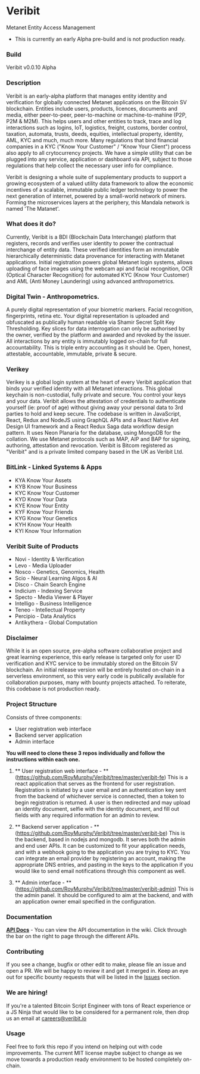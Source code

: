 # Veribit
Metanet Entity Access Management

* This is currently an early Alpha pre-build and is not production ready.

### Build
Veribit v0.0.10 Alpha

### Description
Veribit is an early-alpha platform that manages entity identity and verification for globally connected Metanet applications on the Bitcoin SV blockchain. Entities include users, products, licences, documents and media, either peer-to-peer, peer-to-machine or machine-to-mahine (P2P, P2M & M2M). This helps users and other entities to track, trace and log interactions such as logins, IoT, logistics, freight, customs, border control, taxation, automata, trusts, deeds, equities, intellectual property, identity, AML, KYC and much, much more. Many regulations that bind financial companies in a KYC ("Know Your Customer" / "Know Your Client") process also apply to all crytocurrency projects. We have a simple utility that can be plugged into any service, application or dashboard via API, subject to those regulations that help collect the necessary user info for compliance.

Veribit is designing a whole suite of supplementary products to support a growing ecosystem of a valued utility data framework to allow the economic incentives of a scalable, immutable public ledger technology to power the next generation of internet, powered by a small-world network of miners. Forming the microservices layers at the periphery, this Mandala network is named 'The Matanet'.

### What does it do?
Currently, Veribit is a BDI (Blockchain Data Interchange) platform that registers, records and verifies user identity to power the contractual interchange of entity data. These verified identities form an immutable hierarchically deterministic data provenance for interacting with Metanet applications. Initial registration powers global Metanet login systems, allows uploading of face images using the webcam api and facial recognition, OCR (Optical Character Recognition) for automated KYC (Know Your Customer) and AML (Anti Money Laundering) using advanced anthropometrics.

### Digital Twin - Anthropometrics. 
A purely digital representation of your biometric markers. Facial recognition, fingerprints, retina etc. Your digital representation is uploaded and obfuscated as publically human readable via Shamir Secret Split Key Thresholding. Key slices for data interrogation can only be authorised by the owner, verified by the platform and awarded and revoked by the issuer. All interactions by any entity is immutably logged on-chain for full accountability. This is triple entry accounting as it should be. Open, honest, attestable, accountable, immutable, private & secure.

### Verikey
Verikey is a global login system at the heart of every Veribit application that binds your verified identity with all Metanet interactions. This global keychain is non-custodial, fully private and secure. You control your keys and your data. Veribit allows the attestation of credentials to authenticate yourself (ie: proof of age) without giving away your personal data to 3rd parties to hold and keep secure. The codebase is written in JavaScript, React, Redux and NodeJS using GraphQL APIs and a React Native Ant Design UI framework and a React Redux Saga data workflow design pattern. It uses Neon Planaria for the database, using MongoDB for the collation. We use Metanet protocols such as MAP, AIP and BAP for signing, authoring, attestation and revocation. Veribit is Bitcom registered as "Veribit" and is a private limited company based in the UK as Veribit Ltd.

### BitLink - Linked Systems & Apps
* KYA Know Your Assets
* KYB Know Your Business
* KYC Know Your Customer
* KYD Know Your Data
* KYE Know Your Entity
* KYF Know Your Friends
* KYG Know Your Genetics
* KYH Know Your Health
* KYI Know Your Information

### Veribit Suite of Products
* Novi - Identity & Verification
* Levo - Media Uploader
* Nosco - Genetics, Genomics, Health
* Scio - Neural Learning Algos & AI
* Disco - Chain Search Engine
* Indicium - Indexing Service
* Specto - Media Viewer & Player
* Intelligo - Business Intelligence
* Teneo - Intellectual Property
* Percipio - Data Analytics
* Antikythera - Global Computation

### Disclaimer
While it is an open source, pre-alpha software collaborative project and great learning experience, this early release is targeted only for user ID verification and KYC service to be immutably stored on the Bitcoin SV blockchain. An initial release version will be entirely hosted on-chain in a serverless environment, so this very early code is publically available for collaboration purposes, many with bounty projects attached. To reiterate, this codebase is not production ready. 

### Project Structure
Consists of three components:
* User registration web interface
* Backend server application
* Admin interface


**You will need to clone these 3 repos individually and follow the instructions within each one.**

1. ** User registration web interface - **
(https://github.com/RoyMurphy/Veribit/tree/master/veribit-fe)   This is a react application that serves as the frontend for user registration. Registration is initiated by a user email and an authentication key sent from the backend of whichever service is connected, then a token to begin registration is returned. A user is then redirected and may upload an identity document, selfie with the identity document, and fill out fields with any required information for an admin to review.

2. ** Backend server application - **
(https://github.com/RoyMurphy/Veribit/tree/master/veribit-be)   This is the backend, based in nodejs and mongodb. It serves both the admin and end user APIs. It can be customized to fit your application needs, and with a webhook going to the application you are trying to KYC. You can integrate an email provider by registering an account, making the appropriate DNS entries, and pasting in the keys to the application if you would like to send email notifications through this component as well.

3. ** Admin interface - **
(https://github.com/RoyMurphy/Veribit/tree/master/veribit-admin)  This is the admin panel. It should be configured to aim at the backend, and with an application owner email specified in the configuration.

### Documentation
[**API Docs**](https://github.com/RoyMurphy/Veribit/wiki) - You can view the API documentation in the wiki. Click through the bar on the right to page through the different APIs.

### Contributing
If you see a change, bugfix or other edit to make, please file an issue and open a PR. We will be happy to review it and get it merged in. Keep an eye out for specific bounty requests that will be listed in the [Issues](https://github.com/RoyMurphy/Veribit/issues) section. 

### We are hiring!
If you're a talented Bitcoin Script Engineer with tons of React experience or a JS Ninja that would like to be considered for a permanent role, then drop us an email at careers@veribit.io

### Usage
Feel free to fork this repo if you intend on helping out with code improvements. The current MIT license maybe subject to change as we move towards a production ready environment to be hosted completely on-chain.
